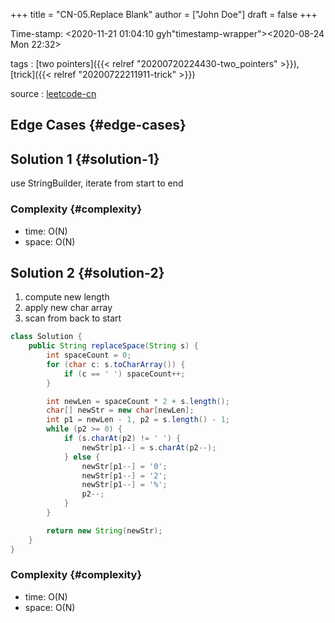 +++
title = "CN-05.Replace Blank"
author = ["John Doe"]
draft = false
+++

Time-stamp: <2020-11-21 01:04:10 gyh"timestamp-wrapper"><span class="timestamp">&lt;2020-08-24 Mon 22:32&gt;</span></span>

tags
: [two pointers]({{< relref "20200720224430-two_pointers" >}}), [trick]({{< relref "20200722211911-trick" >}})

source
: [leetcode-cn](https://leetcode-cn.com/problems/ti-huan-kong-ge-lcof/)


## Edge Cases {#edge-cases}


## Solution 1 {#solution-1}

use StringBuilder, iterate from start to end


### Complexity {#complexity}

-   time: O(N)
-   space: O(N)


## Solution 2 {#solution-2}

1.  compute new length
2.  apply new char array
3.  scan from back to start

<!--listend-->

```java
class Solution {
    public String replaceSpace(String s) {
        int spaceCount = 0;
        for (char c: s.toCharArray()) {
            if (c == ' ') spaceCount++;
        }

        int newLen = spaceCount * 2 + s.length();
        char[] newStr = new char[newLen];
        int p1 = newLen - 1, p2 = s.length() - 1;
        while (p2 >= 0) {
            if (s.charAt(p2) != ' ') {
                newStr[p1--] = s.charAt(p2--);
            } else {
                newStr[p1--] = '0';
                newStr[p1--] = '2';
                newStr[p1--] = '%';
                p2--;
            }
        }

        return new String(newStr);
    }
}
```


### Complexity {#complexity}

-   time: O(N)
-   space: O(N)
